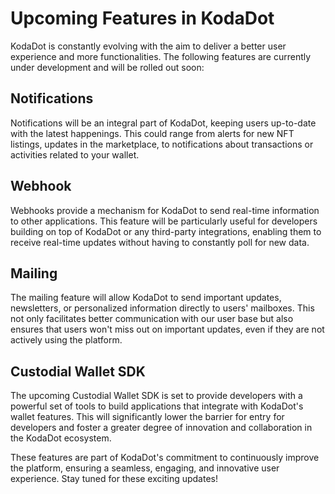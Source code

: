 # Upcoming Features in KodaDot

KodaDot is constantly evolving with the aim to deliver a better user experience and more functionalities. The following features are currently under development and will be rolled out soon:

## Notifications

Notifications will be an integral part of KodaDot, keeping users up-to-date with the latest happenings. This could range from alerts for new NFT listings, updates in the marketplace, to notifications about transactions or activities related to your wallet.

## Webhook

Webhooks provide a mechanism for KodaDot to send real-time information to other applications. This feature will be particularly useful for developers building on top of KodaDot or any third-party integrations, enabling them to receive real-time updates without having to constantly poll for new data.

## Mailing

The mailing feature will allow KodaDot to send important updates, newsletters, or personalized information directly to users' mailboxes. This not only facilitates better communication with our user base but also ensures that users won't miss out on important updates, even if they are not actively using the platform.

## Custodial Wallet SDK

The upcoming Custodial Wallet SDK is set to provide developers with a powerful set of tools to build applications that integrate with KodaDot's wallet features. This will significantly lower the barrier for entry for developers and foster a greater degree of innovation and collaboration in the KodaDot ecosystem.

These features are part of KodaDot's commitment to continuously improve the platform, ensuring a seamless, engaging, and innovative user experience. Stay tuned for these exciting updates!